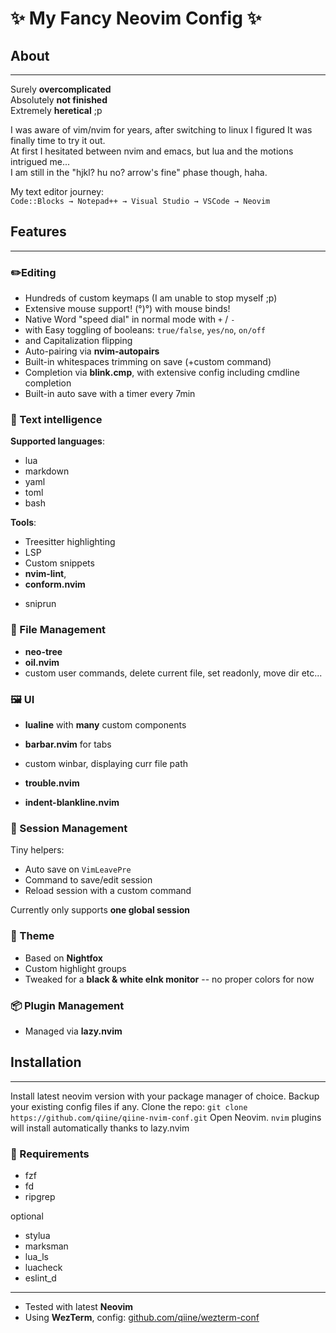 
# ✨ My Fancy Neovim Config ✨


## About 
---
Surely     **overcomplicated**  
Absolutely **not finished**  
Extremely  **heretical** ;p

I was aware of vim/nvim for years, after switching to linux I figured It was  
finally time to try it out.  
At first I hesitated between nvim and emacs, but lua and the motions intrigued me...  
I am still in the "hjkl? hu no? arrow's fine" phase though, haha.  

My text editor journey:  
`Code::Blocks → Notepad++ → Visual Studio → VSCode → Neovim`


## Features
---
### ✏️Editing
- Hundreds of custom keymaps (I am unable to stop myself ;p)  
- Extensive mouse support! (°)°) with mouse binds! 
- Native Word "speed dial" in normal mode with `+` / `-`  
- with Easy toggling of booleans: `true/false`, `yes/no`, `on/off`  
- and Capitalization flipping  
- Auto-pairing via **nvim-autopairs**  
- Built-in whitespaces trimming on save (+custom command)  
- Completion via **blink.cmp**, with extensive config including cmdline 
  completion
- Built-in auto save with a timer every 7min


### 🧠 Text intelligence
**Supported languages**:
- lua  
- markdown  
- yaml  
- toml
- bash

**Tools**:
- Treesitter highlighting  
- LSP  
- Custom snippets  
- **nvim-lint**, 
- **conform.nvim**  
* sniprun


### 📂 File Management
- **neo-tree**  
- **oil.nvim**  
- custom user commands, delete current file, set readonly, move dir etc...


### 🖼 UI
- **lualine** with **many** custom components  
- **barbar.nvim** for tabs  
- custom winbar, displaying curr file path

- **trouble.nvim**  
- **indent-blankline.nvim**


### 💾 Session Management
Tiny helpers:
- Auto save on `VimLeavePre`  
- Command to save/edit session  
- Reload session with a custom command

Currently only supports **one global session**


### 🎨 Theme
- Based on **Nightfox**  
- Custom highlight groups  
- Tweaked for a **black & white eInk monitor** -- no proper colors for now


### 📦 Plugin Management
- Managed via **lazy.nvim**


## Installation
---
Install latest neovim version with your package manager of choice.
Backup your existing config files if any.
Clone the repo:
`git clone https://github.com/qiine/qiine-nvim-conf.git`
Open Neovim.
`nvim`
plugins will install automatically thanks to lazy.nvim

### 🧪 Requirements
* fzf
* fd
* ripgrep

optional
- stylua
- marksman
- lua_ls
- luacheck
- eslint_d



---

- Tested with latest **Neovim**  
- Using **WezTerm**, config: [github.com/qiine/wezterm-conf](https://github.com/qiine/wezterm-conf)

